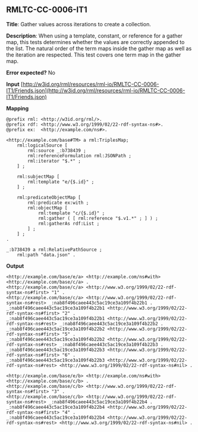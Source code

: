 ## RMLTC-CC-0006-IT1

**Title**: Gather values across iterations to create a collection.

**Description**: When using a template, constant, or reference for a gather map, this tests determines whether the values are correctly appended to the list. The natural order of the term maps inside the gather map as well as the iteration are respected. This test covers one term map in the gather map.

**Error expected?** No

**Input**
 [http://w3id.org/rml/resources/rml-io/RMLTC-CC-0006-IT1/Friends.json](http://w3id.org/rml/resources/rml-io/RMLTC-CC-0006-IT1/Friends.json)

**Mapping**
```
@prefix rml: <http://w3id.org/rml/>.
@prefix rdf: <http://www.w3.org/1999/02/22-rdf-syntax-ns#>.
@prefix ex:  <http://example.com/ns#>.

<http://example.com/base#TM> a rml:TriplesMap;
    rml:logicalSource [
        rml:source _:b738439 ;
        rml:referenceFormulation rml:JSONPath ;
        rml:iterator "$.*" ;
    ] ;

    rml:subjectMap [
        rml:template "e/{$.id}" ;
    ] ;

    rml:predicateObjectMap [
        rml:predicate ex:with ;
        rml:objectMap [
            rml:template "c/{$.id}" ;
            rml:gather ( [ rml:reference "$.v1.*" ; ] ) ;
            rml:gatherAs rdf:List ;
        ] ;
    ] ;
.

_:b738439 a rml:RelativePathSource ;
    rml:path "data.json" .
```

**Output**
```
<http://example.com/base/e/a> <http://example.com/ns#with> <http://example.com/base/c/a> .
<http://example.com/base/c/a> <http://www.w3.org/1999/02/22-rdf-syntax-ns#first> "1" .
<http://example.com/base/c/a> <http://www.w3.org/1999/02/22-rdf-syntax-ns#rest> _:nab8f496caee443c5ac19ce3a109f4b22b1 .
_:nab8f496caee443c5ac19ce3a109f4b22b1 <http://www.w3.org/1999/02/22-rdf-syntax-ns#first> "2" .
_:nab8f496caee443c5ac19ce3a109f4b22b1 <http://www.w3.org/1999/02/22-rdf-syntax-ns#rest> _:nab8f496caee443c5ac19ce3a109f4b22b2 .
_:nab8f496caee443c5ac19ce3a109f4b22b2 <http://www.w3.org/1999/02/22-rdf-syntax-ns#first> "5" .
_:nab8f496caee443c5ac19ce3a109f4b22b2 <http://www.w3.org/1999/02/22-rdf-syntax-ns#rest> _:nab8f496caee443c5ac19ce3a109f4b22b3 .
_:nab8f496caee443c5ac19ce3a109f4b22b3 <http://www.w3.org/1999/02/22-rdf-syntax-ns#first> "6" .
_:nab8f496caee443c5ac19ce3a109f4b22b3 <http://www.w3.org/1999/02/22-rdf-syntax-ns#rest> <http://www.w3.org/1999/02/22-rdf-syntax-ns#nil> .

<http://example.com/base/e/b> <http://example.com/ns#with> <http://example.com/base/c/b> .
<http://example.com/base/c/b> <http://www.w3.org/1999/02/22-rdf-syntax-ns#first> "3" .
<http://example.com/base/c/b> <http://www.w3.org/1999/02/22-rdf-syntax-ns#rest> _:nab8f496caee443c5ac19ce3a109f4b22b4 .
_:nab8f496caee443c5ac19ce3a109f4b22b4 <http://www.w3.org/1999/02/22-rdf-syntax-ns#first> "4" .
_:nab8f496caee443c5ac19ce3a109f4b22b4 <http://www.w3.org/1999/02/22-rdf-syntax-ns#rest> <http://www.w3.org/1999/02/22-rdf-syntax-ns#nil> .

```

